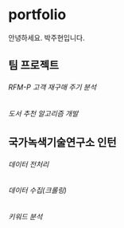 # portfolio
안녕하세요. 박주현입니다.

## 팀 프로젝트

###### RFM-P 고객 재구매 주기 분석

###### 도서 추천 알고리즘 개발

## 국가녹색기술연구소 인턴

###### 데이터 전처리

###### 데이터 수집(크롤링)

###### 키워드 분석

